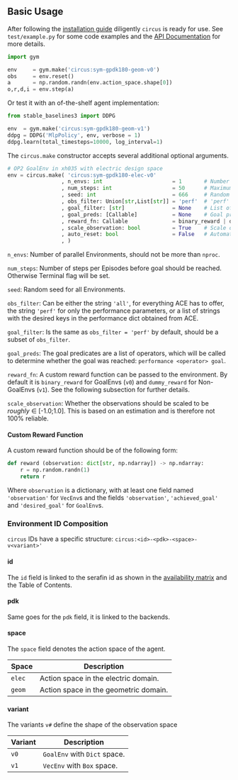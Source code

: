 ## Basic Usage

After following the [installation guide](./install.md) diligently `circus` is
ready for use. See `test/example.py` for some code examples and the 
[API Documentation](./circus/index.html) for more details.

```python
import gym

env     = gym.make('circus:sym-gpdk180-geom-v0')
obs     = env.reset()
a       = np.random.randn(env.action_space.shape[0])
o,r,d,i = env.step(a)
```

Or test it with an of-the-shelf agent implementation:

```python
from stable_baselines3 import DDPG

env  = gym.make('circus:sym-gpdk180-geom-v1')
ddpg = DDPG('MlpPolicy', env, verbose = 1)
ddpg.learn(total_timesteps=10000, log_interval=1)
```

The `circus.make` constructor accepts several additional optional arguments.

```python
# OP2 GoalEnv in xh035 with electric design space
env = circus.make( 'circus:sym-gpdk180-elec-v0'
                 , n_envs: int                      = 1       # Number of environemts
                 , num_steps: int                   = 50      # Maximum number of steps
                 , seed: int                        = 666     # Random Seed for all Environments
                 , obs_filter: Union[str,List[str]] = 'perf'  # 'perf' | 'all' | [str]
                 , goal_filter: [str]               = None    # List of goal parameters ⊂ `obs_filter`
                 , goal_preds: [Callable]           = None    # Goal predicates
                 , reward_fn: Callable              = binary_reward | dummy_reward # A custom reward function
                 , scale_observation: bool          = True    # Scale observations ∈ [-1.0; 1.0]
                 , auto_reset: bool                 = False   # Automatically Reset when done
                 , )
```

`n_envs`: Number of parallel Environments, should not be more than `nproc`.

`num_steps`: Number of steps per Episodes before goal should be reached.
Otherwise Terminal flag will be set.

`seed`: Random seed for all Environments.

`obs_filter`: Can be either the string `'all'`, for everything ACE has to
offer, the string `'perf'` for only the performance parameters, or a list of
strings with the desired keys in the performance dict obtained from ACE.

`goal_filter`: Is the same as `obs_filter = 'perf'` by default, should be a
subset of `obs_filter`.

`goal_preds`: The goal predicates are a list of operators, which will be called
to determine whether the goal was reached: `performance <operator> goal`.

`reward_fn`: A custom reward function can be passed to the environment. By
default it is `binary_reward` for GoalEnvs (`v0`) and `dummy_reward` for
Non-GoalEnvs (`v1`). See the following subsection for further details.

`scale_observation`: Whether the observations should be scaled to be _roughly_
∈ [-1.0;1.0]. This is based on an estimation and is therefore not 100%
reliable.

#### Custom Reward Function

A custom reward function should be of the following form:

```python
def reward (observation: dict[str, np.ndarray]) -> np.ndarray:
    r = np.random.randn(1)
    return r
```

Where `observation` is a dictionary, with at least one field named
`'observation'` for `VecEnv`s and the fields `'observation'`, `'achieved_goal'`
and `'desired_goal'` for `GoalEnv`s.

### Environment ID Composition

`circus` IDs have a specific structure: `circus:<id>-<pdk>-<space>-v<variant>'`

#### id

The `id` field is linked to the serafin id as shown in the
[availability matrix](./index.md) and the Table of Contents.

#### pdk

Same goes for the `pdk` field, it is linked to the backends.

#### space

The `space` field denotes the action space of the agent.

| Space  | Description                           |
|--------|---------------------------------------|
| `elec` | Action space in the electric domain.  |
| `geom` | Action space in the geometric domain. |

#### variant

The variants `v#` define the shape of the observation space

| Variant | Description                  |
|---------|------------------------------|
| `v0`    | `GoalEnv` with `Dict` space. |
| `v1`    | `VecEnv`  with `Box` space.  |

